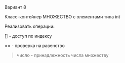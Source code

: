 Вариант 8

Класс-контейнер МНОЖЕСТВО с элементами типа int

Реализовать операции:

[] - доступ по индексу
 
== - проверка на равенство

> число - принадлежность числа множеству
